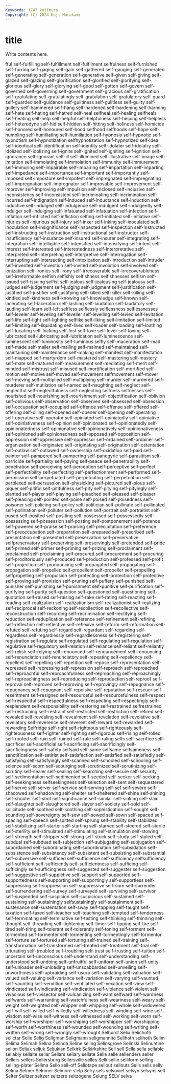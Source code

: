 ```yaml
---
Keywords: 1747 kojimura
Copyright: (C) 2024 Koji Murakami
---
```


# title

Write contents here.



fful self-fulfilling self-fulfillment self-fulfilment selffulness self-furnished
self-furring self-gaging self-gain self-gathered self-gauging self-generated self-generating self-generation self-generative self-given
self-giving self-glazed self-glazing self-glorification self-glorified self-glorifying self-glorious self-glory self-glorying self-good
self-gotten self-govern self-governed self-governing self-government self-gracious self-gratification self-gratulating self-gratulatingly self-gratulation
self-gratulatory self-guard self-guarded self-guidance self-guiltiness self-guiltless self-guilty self-gullery self-hammered self-hang
self-hardened self-hardening self-harming self-hate self-hating self-hatred self-heal selfheal self-healing selfheals
self-heating self-help self-helpful self-helpfulness self-helping self-helpless self-heterodyne self-hid self-hidden self-hitting
self-holiness self-homicide self-honored self-honoured self-hood selfhood selfhoods self-hope self-humbling self-humiliating
self-humiliation self-hypnosis self-hypnotic self-hypnotism self-hypnotization selfhypnotization self-hypnotized self-idea self-identical self-identification
self-identity self-idolater self-idolatry self-idolized self-idolizing self-ignite self-ignited self-igniting self-ignition self-ignorance
self-ignorant self-ill self-illumined self-illustrative self-image self-imitation self-immolating self-immolation self-immunity self-immurement
self-immuring self-impairable self-impairing self-impartation self-imparting self-impedance self-importance self-important self-importantly self-imposed
self-imposture self-impotent self-impregnated self-impregnating self-impregnation self-impregnator self-improvable self-improvement self-improver self-improving
self-impulsion self-inclosed self-inclusive self-inconsistency self-inconsistent self-incriminating self-incrimination self-incurred self-indignation self-induced
self-inductance self-induction self-inductive self-indulged self-indulgence self-indulgent self-indulgently self-indulger self-indulging self-infatuated
self-infatuation self-infection self-inflation self-inflicted self-infliction selfing self-initiated self-initiative self-injuries self-injurious
self-injury self-inker self-inking self-inoculated self-inoculation self-insignificance self-inspected self-inspection self-instructed self-instructing
self-instruction self-instructional self-instructor self-insufficiency self-insurance self-insured self-insurer self-integrating self-integration self-intelligible
self-intensified self-intensifying self-intent self-interest self-interested self-interestedness self-interpretative self-interpreted self-interpreting self-interpretive
self-interrogation self-interrupting self-intersecting self-intoxication self-introduction self-intruder self-invented self-invention self-invited self-involution
self-involved self-ionization self-ironies self-irony self-irrecoverable self-irrecoverableness self-irreformable selfish selfishly selfishness
selfishnesses selfism self-issued self-issuing selfist self-jealous self-jealousing self-jealousy self-judged self-judgement
self-judging self-judgment self-justification self-justified self-justifier self-justifying self-killed self-killer self-killing self-kindled
self-kindness self-knowing self-knowledge self-known self-lacerating self-laceration self-lashing self-laudation self-laudatory self-lauding
self-learn self-left selfless selflessly selflessness selflessnesses self-leveler self-leveling self-leveller self-levelling
self-levied self-levitation self-life self-light self-lighting selflike self-liking self-limitation self-limited self-limiting
self-liquidating self-lived self-loader self-loading self-loathing self-locating self-locking self-lost self-love self-lover
self-loving self-lubricated self-lubricating self-lubrication self-luminescence self-luminescent self-luminosity self-luminous selfly self-maceration
self-mad self-made self-mailer self-mailing self-maimed self-maintained self-maintaining self-maintenance self-making self-manifest
self-manifestation self-mapped self-martyrdom self-mastered self-mastering self-mastery self-mate self-matured self-measurement self-mediating
self-merit self-minded self-mistrust self-misused self-mortification self-mortified self-motion self-motive self-moved self-movement
selfmovement self-mover self-moving self-multiplied self-multiplying self-murder self-murdered self-murderer self-mutilation self-named
self-naughting self-neglect self-neglectful self-neglectfulness self-neglecting selfness selfnesses self-nourished self-nourishing self-nourishment
self-objectification self-oblivion self-oblivious self-observation self-observed self-obsessed self-obsession self-occupation self-occupied self-offence
self-offense self-offered self-offering self-oiling self-opened self-opener self-opening self-operating self-operative self-operator
self-opiniated self-opiniatedly self-opiniative self-opiniativeness self-opinion self-opinionated self-opinionatedly self-opinionatedness self-opinionative self-opinionatively
self-opinionativeness self-opinioned self-opinionedness self-opposed self-opposition self-oppression self-oppressive self-oppressor self-ordained self-ordainer
self-organization self-originated self-originating self-origination self-ostentation self-outlaw self-outlawed self-ownership self-oxidation self-paid
self-painter self-pampered self-pampering self-panegyric self-parasitism self-parricide self-partiality self-paying self-peace self-penetrability
self-penetration self-perceiving self-perception self-perceptive self-perfect self-perfectibility self-perfecting self-perfectionment self-performed self-permission
self-perpetuated self-perpetuating self-perpetuation self-perplexed self-persuasion self-physicking self-pictured self-pious self-piquer self-pitiful
self-pitifulness self-pity self-pitying self-pityingly self-planted self-player self-playing self-pleached self-pleased self-pleaser
self-pleasing self-pointed self-poise self-poised self-poisedness self-poisoner self-policing self-policy self-politician self-pollinate
self-pollinated self-pollination self-polluter self-pollution self-portrait self-portraitist self-posed self-posited self-positing self-possessed
self-possessedly self-possessing self-possession self-posting self-postponement self-potence self-powered self-praise self-praising self-precipitation
self-preference self-preoccupation self-preparation self-prepared self-prescribed self-presentation self-presented self-preservation self-preservative selfpreservatory
self-preserving self-preservingly self-pretended self-pride self-primed self-primer self-priming self-prizing self-proclaimant self-proclaimed
self-proclaiming self-procured self-procurement self-procuring self-proditoriously self-produced self-production self-professed self-profit self-projection
self-pronouncing self-propagated self-propagating self-propagation self-propelled self-propellent self-propeller self-propelling selfpropelling self-propulsion
self-protecting self-protection self-protective self-proving self-provision self-pruning self-puffery self-punished self-punisher self-punishing
self-punishment self-punitive self-purification self-purifying self-purity self-question self-questioned self-questioning self-quotation self-raised
self-raising self-rake self-rating self-reacting self-reading self-realization self-realizationism self-realizationist self-realizing self-reciprocal
self-reckoning self-recollection self-recollective self-reconstruction self-recording self-recrimination self-rectifying self-reduction self-reduplication self-reference
self-refinement self-refining self-reflection self-reflective self-reflexive self-reform self-reformation self-refuted self-refuting self-regard
self-regardant self-regarding self-regardless self-regardlessly self-regardlessness self-registering self-registration self-regulate self-regulated self-regulating
self-regulation self-regulative self-regulatory self-relation self-reliance self-reliant self-reliantly self-relish self-relying self-renounced
self-renouncement self-renouncing self-renunciation self-renunciatory self-repeating self-repellency self-repellent self-repelling self-repetition self-repose
self-representation self-repressed self-repressing self-repression self-reproach self-reproached self-reproachful self-reproachfulness self-reproaching self-reproachingly
self-reproachingness self-reproducing self-reproduction self-reproof self-reproval self-reproved self-reproving self-reprovingly self-repugnance self-repugnancy
self-repugnant self-repulsive self-reputation self-rescuer self-resentment self-resigned self-resourceful self-resourcefulness self-respect self-respectful
self-respectfulness self-respecting self-respectingly self-resplendent self-responsibility self-restoring self-restrained selfrestrained self-restraining self-restraint
self-restricted self-restriction self-retired self-revealed self-revealing self-revealment self-revelation self-revelative self-revelatory self-reverence
self-reverent self-reward self-rewarded self-rewarding Selfridge self-right self-righteous self-righteously self-righteousness self-righter
self-righting self-rigorous self-rising self-rolled self-roofed self-ruin self-ruined self-rule self-ruling selfs
self-sacrifice self-sacrificer self-sacrificial self-sacrificing self-sacrificingly self-sacrificingness self-safety selfsaid self-same selfsame
selfsameness self-sanctification self-satirist self-satisfaction self-satisfied self-satisfiedly self-satisfying self-satisfyingly self-scanned self-schooled
self-schooling self-science self-scorn self-scourging self-scrutinized self-scrutinizing self-scrutiny self-sealer self-sealing self-searching
self-secure self-security self-sedimentation self-sedimented self-seeded self-seeker self-seeking self-seekingness selfseekingness self-selection
self-sent self-sequestered self-serve self-server self-service self-serving self-set self-severe self-shadowed self-shadowing
self-shelter self-sheltered self-shine self-shining self-shooter self-shot self-significance self-similar self-sinking self-slain
self-slaughter self-slaughtered self-slayer self-society self-sold self-solicitude self-soothed self-soothing self-sophistication self-sought
self-sounding self-sovereignty self-sow self-sowed self-sown self-spaced self-spacing self-speech self-spitted self-sprung
self-stability self-stabilized self-stabilizing self-starter self-starting self-starved self-steered self-sterile self-sterility self-stimulated
self-stimulating self-stimulation self-stowing self-strength self-stripper self-strong self-stuck self-study self-styled self-subdual
self-subdued self-subjection self-subjugating self-subjugation self-subordained self-subordinating self-subordination self-subsidation self-subsistence self-subsistency
self-subsistent self-subsisting self-substantial self-subversive self-sufficed self-sufficience self-sufficiency selfsufficiency self-sufficient self-sufficiently
self-sufficientness self-sufficing self-sufficingly self-sufficingness self-suggested self-suggester self-suggestion self-suggestive self-suppletive self-support
self-supported self-supportedness self-supporting self-supportingly self-supportless self-suppressing self-suppression self-suppressive self-sure self-surrender
self-surrendering self-survey self-surveyed self-surviving self-survivor self-suspended self-suspicion self-suspicious self-sustained self-sustaining
self-sustainingly selfsustainingly self-sustainment self-sustenance self-sustentation self-sway self-tapping self-taught self-taxation self-taxed
self-teacher self-teaching self-tempted self-tenderness self-terminating self-terminative self-testing self-thinking self-thinning self-thought
self-threading self-tightening self-timer self-tipping self-tire self-tired self-tiring self-tolerant self-tolerantly self-toning
self-torment self-tormented self-tormenter self-tormenting self-tormentingly self-tormentor self-torture self-tortured self-torturing self-trained
self-training self-transformation self-transformed self-treated self-treatment self-trial self-triturating self-troubled self-troubling self-trust
self-trusting self-tuition self-uncertain self-unconscious self-understand self-understanding self-understood self-undoing self-unfruitful self-uniform
self-union self-unity self-unloader self-unloading self-unscabbarded self-unveiling self-unworthiness self-upbraiding self-usurp self-validating
self-valuation self-valued self-valuing self-variance self-variation self-varying self-vaunted self-vaunting self-vendition self-ventilated
self-vexation self-view self-vindicated self-vindicating self-vindication self-violence self-violent self-vivacious self-vivisector self-vulcanizing
self-want selfward self-wardness selfwards self-warranting self-watchfulness self-weariness self-weary self-weight self-weighted
self-whipper self-whipping self-whole self-widowered self-will self-willed self-willedly self-willedness self-winding self-wine
self-wisdom self-wise self-witness self-witnessed self-working self-worn self-worship self-worshiper self-worshiping self-worshipper
self-worshipping self-worth self-worthiness self-wounded self-wounding self-writing self-written self-wrong self-wrongly self-wrought
Selhorst Selia Selichoth selictar Selie Selig Seligman Seligmann seligmannite Selihoth
selihoth Selim Selima Selimah Selina Selinda Seline seling Selinsgrove Selinski
Selinuntine selion Seljuk seljuk Seljukian Selkirk Selkirkshire Sell sell Sella
sella sellable sellably sellaite sellar Sellars sellary sellate Selle selle
sellenders seller Sellers sellers Sellersburg Sellersville selles Selli sellie selliform
selling selling-plater Sellma Sello sell-off Sellotape sellout sellouts Sells sells
selly Selma Selmer Selmner Selmore s'elp Selry sels selsoviet selsyn
selsyns selt Selter Seltzer seltzer seltzers seltzogene Selung SELV selva
